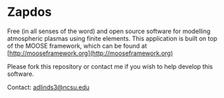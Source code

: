 Zapdos
=====

Free (in all senses of the word) and open source software for modelling atmospheric plasmas using finite elements.
This application is built on top of the MOOSE framework, which can be found at [http://mooseframework.org](http://mooseframework.org)

Please fork this repository or contact me if you wish to help develop this software. 

Contact: adlinds3@ncsu.edu
